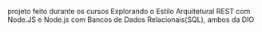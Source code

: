 projeto feito durante os cursos Explorando o Estilo Arquitetural REST com Node.JS e Node.js com Bancos de Dados Relacionais(SQL), ambos da DIO
